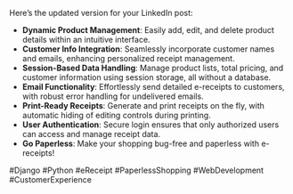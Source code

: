Here’s the updated version for your LinkedIn post:

- **Dynamic Product Management**: Easily add, edit, and delete product details within an intuitive interface.
- **Customer Info Integration**: Seamlessly incorporate customer names and emails, enhancing personalized receipt management.
- **Session-Based Data Handling**: Manage product lists, total pricing, and customer information using session storage, all without a database.
- **Email Functionality**: Effortlessly send detailed e-receipts to customers, with robust error handling for undelivered emails.
- **Print-Ready Receipts**: Generate and print receipts on the fly, with automatic hiding of editing controls during printing.
- **User Authentication**: Secure login ensures that only authorized users can access and manage receipt data.
- **Go Paperless**: Make your shopping bug-free and paperless with e-receipts!

#Django #Python #eReceipt #PaperlessShopping #WebDevelopment #CustomerExperience